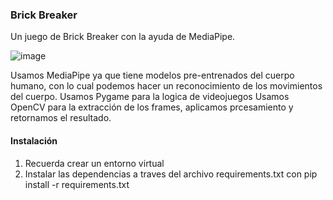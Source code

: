 ### Brick Breaker ###
Un juego de Brick Breaker con la ayuda de MediaPipe.

![image](https://github.com/vhngroup/brick_breaker_game.git/blob/main/static/cover.png)

Usamos MediaPipe ya que tiene modelos pre-entrenados del cuerpo humano, con lo cual podemos hacer un reconocimiento de los movimientos del cuerpo.
Usamos Pygame para la logica de videojuegos
Usamos OpenCV para la extracción de los frames, aplicamos prcesamiento y retornamos el resultado.

#### Instalación ####

1. Recuerda crear un entorno virtual
2. Instalar las dependencias a traves del archivo requirements.txt con pip install -r requirements.txt